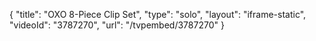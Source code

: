 {
    "title": "OXO 8-Piece Clip Set",
    "type": "solo",
    "layout": "iframe-static",
    "videoId": "3787270",
    "url": "\/tvpembed\/3787270"
}